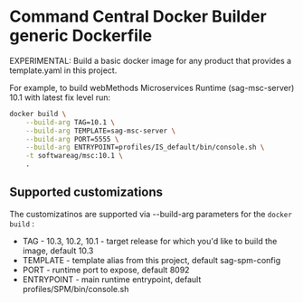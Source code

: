 # Command Central Docker Builder generic Dockerfile

EXPERIMENTAL: Build a basic docker image for any product that provides a template.yaml in this project.

For example, to build webMethods Microservices Runtime (sag-msc-server) 10.1 with latest fix level run:

```bash
docker build \
    --build-arg TAG=10.1 \
    --build-arg TEMPLATE=sag-msc-server \
    --build-arg PORT=5555 \
    --build-arg ENTRYPOINT=profiles/IS_default/bin/console.sh \
    -t softwareag/msc:10.1 \
    .
```

## Supported customizations

The customizatinos are supported via --build-arg parameters for the `docker build` :

* TAG - 10.3, 10.2, 10.1 - target release for which you'd like to build the image, default 10.3
* TEMPLATE - template alias from this project, default sag-spm-config
* PORT - runtime port to expose, default 8092
* ENTRYPOINT - main runtime entrypoint, default profiles/SPM/bin/console.sh
